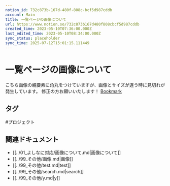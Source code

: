 ```yaml
---
notion_id: 732c873b-167d-480f-808c-bcf5d987cddb
account: Main
title: 一覧ページの画像について
url: https://www.notion.so/732c873b167d480f808cbcf5d987cddb
created_time: 2023-05-10T07:36:00.000Z
last_edited_time: 2023-05-10T08:34:00.000Z
sync_status: placeholder
sync_time: 2025-07-12T15:01:15.111449
---
```

# 一覧ページの画像について

こちら画像の親要素に角丸をつけていますが、画像とサイズが違う時に見切れが発生しています。
修正の方お願いいたします！
[Bookmark](https://www.tenpos.com/test_food-search/feature/cate_2/)

## タグ

#プロジェクト 

## 関連ドキュメント

- [[../01_よしなに対応/画像について.md|画像について]]
- [[../99_その他/画像.md|画像]]
- [[../99_その他/test.md|test]]
- [[../99_その他/search.md|search]]
- [[../99_その他/y.md|y]]
